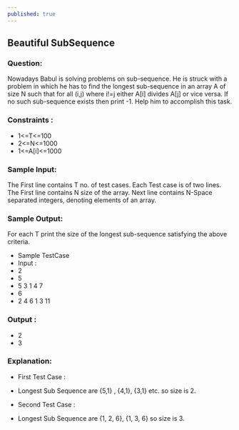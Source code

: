 ```yaml
---
published: true
---
```


## Beautiful SubSequence

### Question:

Nowadays Babul is solving problems on sub-sequence. He is struck with a problem in which he has to find the longest sub-sequence in an array A of size N such that for all (i,j) where i!=j either A[i] divides A[j] or vice versa. If no such sub-sequence exists then print -1. Help him to accomplish this task.

### Constraints :

- 1<=T<=100
- 2<=N<=1000
- 1<=A[i]<=1000

### Sample Input:

The First line contains T no. of test cases.
Each Test case is of two lines.
The First line contains N size of the array.
Next line contains N-Space separated integers, denoting elements of an array.

### Sample Output:

For each T print the size of the longest sub-sequence satisfying the above criteria.

- Sample TestCase
- Input :
- 2
- 5
- 5 3 1 4 7
- 6
- 2 4 6 1 3 11

### Output :

- 2
- 3

### Explanation:

- First Test Case :
- Longest Sub Sequence are {5,1} , {4,1}, {3,1} etc. so size is 2.

- Second Test Case :
- Longest Sub Sequence are {1, 2, 6}, {1, 3, 6} so size is 3.